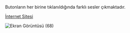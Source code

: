 Butonların her birine tıklanıldığında farklı sesler çıkmaktadır.

[İnternet Sitesi](https://cgezginci.github.io/Hafta-19)



![Ekran Görüntüsü (68)](https://github.com/cgezginci/Hafta-19/assets/143842154/a7417156-311e-428d-8f28-aa9cb8546191)
